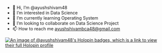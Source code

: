 - 👋 Hi, I’m @ayushshivam48
- 👀 I’m interested in Data Science
- 🌱 I’m currently learning Operating System
- 💞️ I’m looking to collaborate on Data Science Project
- 📫 How to reach me ayushshivambca48@gmail.com

[![An image of @ayushshivam48's Holopin badges, which is a link to view their full Holopin profile](https://holopin.me/ayushshivam48)](https://holopin.io/@ayushshivam48)
<!---
ayushshivam48/ayushshivam48 is a ✨ special ✨ repository because its `README.md` (this file) appears on your GitHub profile.
You can click the Preview link to take a look at your changes.
--->
